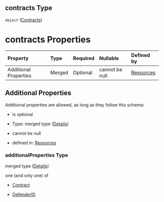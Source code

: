 ## contracts Type

`object` ([Contracts](resources-properties-contracts.md))

# contracts Properties

| Property              | Type   | Required | Nullable       | Defined by                                                                                                                             |
| :-------------------- | :----- | :------- | :------------- | :------------------------------------------------------------------------------------------------------------------------------------- |
| Additional Properties | Merged | Optional | cannot be null | [Resources](resources-properties-contracts-additionalproperties.md "resources.schema.json#/properties/contracts/additionalProperties") |

## Additional Properties

Additional properties are allowed, as long as they follow this schema:



*   is optional

*   Type: merged type ([Details](resources-properties-contracts-additionalproperties.md))

*   cannot be null

*   defined in: [Resources](resources-properties-contracts-additionalproperties.md "resources.schema.json#/properties/contracts/additionalProperties")

### additionalProperties Type

merged type ([Details](resources-properties-contracts-additionalproperties.md))

one (and only one) of

*   [Contract](definitions-definitions-contract.md "check type definition")

*   [DefenderID](definitions-definitions-defenderid.md "check type definition")
